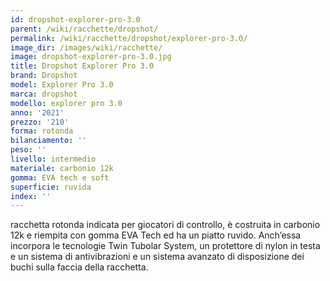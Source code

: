 ```yaml
---
id: dropshot-explorer-pro-3.0
parent: /wiki/racchette/dropshot/
permalink: /wiki/racchette/dropshot/explorer-pro-3.0/
image_dir: /images/wiki/racchette/
image: dropshot-explorer-pro-3.0.jpg
title: Dropshot Explorer Pro 3.0
brand: Dropshot
model: Explorer Pro 3.0
marca: dropshot
modello: explorer pro 3.0
anno: '2021'
prezzo: '210'
forma: rotonda
bilanciamento: ''
peso: ''
livello: intermedio
materiale: carbonio 12k
gomma: EVA tech e soft
superficie: ruvida
index: ''
---
```

racchetta rotonda indicata per giocatori di controllo, è costruita in carbonio 12k e riempita con gomma EVA Tech ed ha un piatto ruvido. Anch’essa incorpora le tecnologie Twin Tubolar System, un protettore di nylon in testa e un sistema di antivibrazioni e un sistema avanzato di disposizione dei buchi sulla faccia della racchetta.